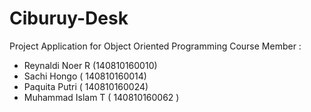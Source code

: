 # Ciburuy-Desk
Project Application for Object Oriented Programming Course
Member :
- Reynaldi Noer R (140810160010)
- Sachi Hongo ( 140810160014)
- Paquita Putri ( 140810160024)
- Muhammad Islam T ( 140810160062 )
